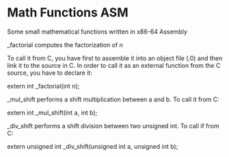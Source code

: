 # Math Functions ASM
 Some small mathematical functions written in x86-64 Assembly
 
 _factorial computes the factorization of n
 
 To call it from C, you have first to assemble it into an object file (.0) and then link it to the source in C.
 In order to call it as an external function from the C source, you have to declare it:
 
 extern int _factorial(int n);
 
 _mul_shift performs a shift multiplication between a and b. To call it from C:
 
 extern int _mul_shift(int a, int b);
 
 _div_shift performs a shift division between two unsigned int. To call if from C:
 
 extern unsigned int _div_shift(unsigned int a, unsigned int b);
